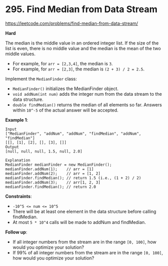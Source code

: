# 295. Find Median from Data Stream

https://leetcode.com/problems/find-median-from-data-stream/

**Hard**

The median is the middle value in an ordered integer list. If the size of the list is even, 
there is no middle value and the median is the mean of the two middle values.

* For example, for `arr = [2,3,4]`, the median is `3`.
* For example, for `arr = [2,3]`, the median is `(2 + 3) / 2 = 2.5`.

Implement the `MedianFinder` class:

* `MedianFinder()` initializes the MedianFinder object.
* `void addNum(int num)` adds the integer num from the data stream to the data structure.
* `double findMedian()` returns the median of all elements so far. Answers within `10^-5` of the actual 
answer will be accepted.


**Example 1**:
```
Input
["MedianFinder", "addNum", "addNum", "findMedian", "addNum", "findMedian"]
[[], [1], [2], [], [3], []]
Output
[null, null, null, 1.5, null, 2.0]

Explanation
MedianFinder medianFinder = new MedianFinder();
medianFinder.addNum(1);    // arr = [1]
medianFinder.addNum(2);    // arr = [1, 2]
medianFinder.findMedian(); // return 1.5 (i.e., (1 + 2) / 2)
medianFinder.addNum(3);    // arr[1, 2, 3]
medianFinder.findMedian(); // return 2.0
```

**Constraints**:

* `-10^5 <= num <= 10^5`
* There will be at least one element in the data structure before calling findMedian.
* At most `5 * 10^4` calls will be made to addNum and findMedian.


**Follow up**:

* If all integer numbers from the stream are in the range `[0, 100]`, how would you optimize your 
  solution?
* If 99% of all integer numbers from the stream are in the range `[0, 100]`, how would you optimize 
  your solution?